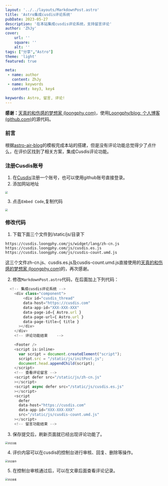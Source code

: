 ```yaml
---
layout: '../../layouts/MarkdownPost.astro'
title: 'Astro集成cusdis评论系统'
pubDate: 2023-05-27
description: '在本站集成cusdis评论系统，支持留言评论'
author: 'ZhJy'
cover:
    url: ''
    square: ''
    alt: ''
tags: ["分享","Astro"] 
theme: 'light'
featured: true

meta:
 - name: author
   content: ZhJy
 - name: keywords
   content: key3, key4

keywords: Astro, 留言, 评论!
---
```


**感谢：**[天真的和伤感的梦想家 (loongphy.com)](https://blog.loongphy.com/)，使用[Loongphy/blog: 个人博客 (github.com)](https://github.com/Loongphy/blog)的源代码。

### 前言

根据[astro-air-blog](https://github.com/austin2035/astro-air-blog)的模板完成本站的搭建，但是没有评论功能总觉得少了点什么，在评价区找到了相关方案，集成Cusdis评论功能。

### 注册Cusdis账号

1. 在[Cusdis](https://cusdis.com/)注册一个账号，也可以使用github账号直接登录。
2. 添加网站地址

<img src="https://cdn.jsdelivr.net/gh/conscloud/picgotemp/imgplus/202305271626798.png" style="zoom:50%;" />

3. 点击`Embed Code`,复制代码

<img src="https://cdn.jsdelivr.net/gh/conscloud/picgotemp/imgplus/202305271627366.png" style="zoom:50%;" />

### 修改代码

1. 下载下面三个文件到/static/js/目录下

```text
https://cusdis.loongphy.com/js/widget/lang/zh-cn.js
https://cusdis.loongphy.com/js/cusdis.es.js
https://cusdis.loongphy.com/js/cusdis-count.umd.js
```

这三个文件zh-cn.js、cusdis.es.js及cusdis-count.umd.js直接使用的[天真的和伤感的梦想家 (loongphy.com)](https://blog.loongphy.com/)的，再次感谢。

2. 修改`MarkdownPost.astro`代码，在后面加上下列代码：

~~~js
  <!-- 集成cusdis评论系统 -->
    <div class="component">      
        <div id="cusdis_thread"
        data-host="https://cusdis.com"
        data-app-id="XXX-XXX-XXX"
        data-page-id={ Astro.url }
        data-page-url={ Astro.url }
        data-page-title={ title }
      ></div>
    </div>
    <!-- 评论功能结束    -->   

    <Footer />
    <script is:inline>
      var script = document.createElement("script");
      script.src = "/static/js/initPost.js";
      document.head.appendChild(script);
    </script>
    <!-- 查看评论留言 -->
    <script defer src="/static/js/zh-cn.js"
    ></script>
    <script async defer src="/static/js/cusdis.es.js"
    ></script>
    <script
      defer
      data-host="https://cusdis.com"
      data-app-id="XXX-XXX-XXX"
      src="/static/js/cusdis-count.umd.js"
    ></script>
    <!-- 留言功能结束 -->
~~~

3. 保存提交后，刷新页面就已经出现评论功能了。

<img src="https://cdn.jsdelivr.net/gh/conscloud/picgotemp/imgplus/202305271634898.png" alt="评论功能" style="zoom:50%;" />

4. 评价内容可以在cusdis的控制台进行审核、回复、删除等操作。

<img src="https://cdn.jsdelivr.net/gh/conscloud/picgotemp/imgplus/202305271636107.png" alt="评论操作" style="zoom:50%;" />

5. 在控制台审核通过后，可以在文章后面查看评论记录。

<img src="https://cdn.jsdelivr.net/gh/conscloud/picgotemp/imgplus/202305271639633.png" alt="评论查看" style="zoom:50%;" />

